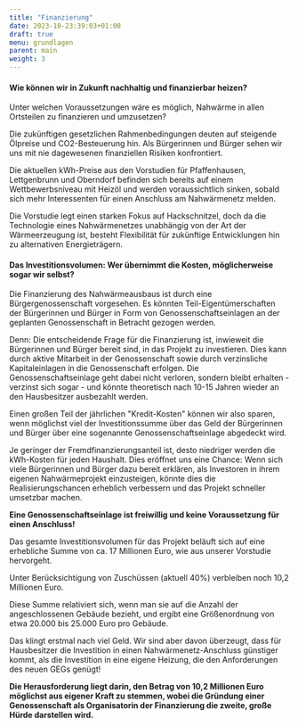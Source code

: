 ```yaml
---
title: "Finanzierung"
date: 2023-10-23:39:03+01:00
draft: true
menu: grundlagen
parent: main
weight: 3
---
```



#### Wie können wir in Zukunft nachhaltig und finanzierbar heizen?

Unter welchen Voraussetzungen wäre es möglich, Nahwärme in allen Ortsteilen zu finanzieren und umzusetzen?

Die zukünftigen gesetzlichen Rahmenbedingungen deuten auf steigende Ölpreise und CO2-Besteuerung hin. Als Bürgerinnen und Bürger sehen wir uns mit nie dagewesenen finanziellen Risiken konfrontiert.

Die aktuellen kWh-Preise aus den Vorstudien für Pfaffenhausen, Lettgenbrunn und Oberndorf befinden sich bereits auf einem Wettbewerbsniveau mit Heizöl und werden voraussichtlich sinken, sobald sich mehr Interessenten für einen Anschluss am Nahwärmenetz melden.

Die Vorstudie legt einen starken Fokus auf Hackschnitzel, doch da die Technologie eines Nahwärmenetzes unabhängig von der Art der Wärmeerzeugung ist, besteht Flexibilität für zukünftige Entwicklungen hin zu alternativen Energieträgern.

#### Das Investitionsvolumen: Wer übernimmt die Kosten, möglicherweise sogar wir selbst?

Die Finanzierung des Nahwärmeausbaus ist durch eine Bürgergenossenschaft vorgesehen. Es könnten Teil-Eigentümerschaften der Bürgerinnen und Bürger in Form von Genossenschaftseinlagen an der geplanten Genossenschaft in Betracht gezogen werden.

Denn: Die entscheidende Frage für die Finanzierung ist, inwieweit die Bürgerinnen und Bürger bereit sind, in das Projekt zu investieren. Dies kann durch aktive Mitarbeit in der Genossenschaft sowie durch verzinsliche Kapitaleinlagen in die Genossenschaft erfolgen.
Die Genossenschaftseinlage geht dabei nicht verloren, sondern bleibt erhalten - verzinst sich sogar - und könnte theoretisch nach 10-15 Jahren wieder an den Hausbesitzer ausbezahlt werden.

Einen großen Teil der jährlichen "Kredit-Kosten" können wir also sparen, wenn möglichst viel der Investitionssumme über das Geld der Bürgerinnen und Bürger über eine sogenannte Genossenschaftseinlage abgedeckt wird.

Je geringer der Fremdfinanzierungsanteil ist, desto niedriger werden die kWh-Kosten für jeden Haushalt. Dies eröffnet uns eine Chance: Wenn sich viele Bürgerinnen und Bürger dazu bereit erklären, als Investoren in ihrem eigenen Nahwärmeprojekt einzusteigen, könnte dies die Realisierungschancen erheblich verbessern und das Projekt schneller umsetzbar machen.

**Eine Genossenschaftseinlage ist freiwillig und keine Voraussetzung für einen Anschluss!**

Das gesamte Investitionsvolumen für das Projekt beläuft sich auf eine erhebliche Summe von ca. 17 Millionen Euro, wie aus unserer Vorstudie hervorgeht.

Unter Berücksichtigung von Zuschüssen (aktuell 40%) verbleiben noch 10,2 Millionen Euro.

Diese Summe relativiert sich, wenn man sie auf die Anzahl der angeschlossenen Gebäude bezieht, und ergibt eine Größenordnung von etwa 20.000 bis 25.000 Euro pro Gebäude.

Das klingt erstmal nach viel Geld. Wir sind aber davon überzeugt, dass für Hausbesitzer die Investition in einen Nahwärmenetz-Anschluss günstiger kommt, als die Investition in eine eigene Heizung, die den Anforderungen des neuen GEGs genügt!

**Die Herausforderung liegt darin, den Betrag von 10,2 Millionen Euro möglichst aus eigener Kraft zu stemmen, wobei die Gründung einer Genossenschaft als Organisatorin der Finanzierung die zweite, große Hürde darstellen wird.**
